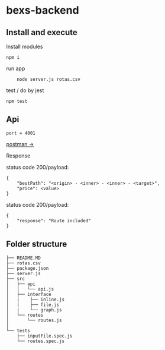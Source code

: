 # bexs-backend

## Install and execute
Install modules

```
npm i
```

run app
```
    node server.js rotas.csv
```

test / do by jest
```
npm test
```

## Api 
```
port = 4001
```
[postman ->](https://www.getpostman.com/collections/3e1c93c3657a6674cbef)

Response

status code 200/payload:
```
{
    "bestPath": "<origin> - <inner> - <inner> - <target>",
    "price": <value>
}
```

status code 200/payload:
```
{
    "response": "Route included"
}
```


##  Folder structure
```
├── README.MD
├── rotas.csv
├── package.json
├── server.js
├── src
│   ├── api
│   │   └── api.js
│   ├── interface
│   |    ├── inline.js
│   |    ├── file.js
│   |    └── graph.js
│   └── routes
│       └── routes.js
│   
└── tests
    ├── inputFile.spec.js
    └── routes.spec.js
```
